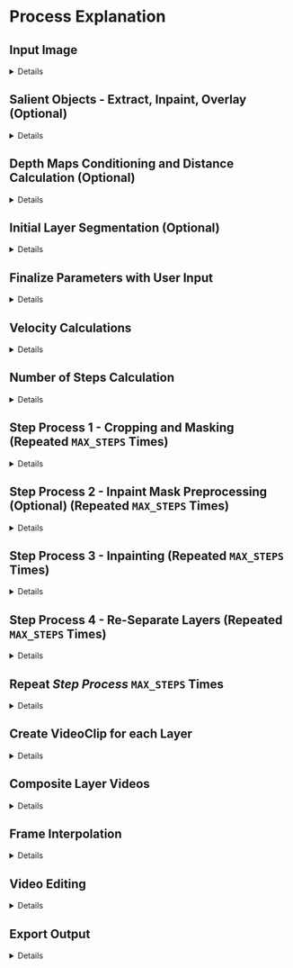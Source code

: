 # Process Explanation

## Input Image

<details>
<summary>Details</summary>

```python
# create_config()
# /src/project/create_config.py

original_input_image_path = input("Enter the input image path: ")
config["original_input_image_path"] = original_input_image_path
input_image = Image.open(original_input_image_path)
config["input_image_width"] = input_image.width
config["input_image_height"] = input_image.height
```

</details>

## Salient Objects - Extract, Inpaint, Overlay (Optional)


<details>
<summary>Details</summary>

![docs-course_of_empire-input](pictures/docs-course_of_empire-input.jpg)

Input: *Course of Empire - Destruction* by Thomas Cole

#### Salient Object Segmentation


![docs-course_of_empire-segmentation_mask](pictures/docs-course_of_empire-segmentation_mask.png)

- GroundingDinoSAMSegment
- Generalized prompt tags: "salient objects, statue, skyline, skyscraper, pillar, flag, column, building, tree, mountain, planet, asteroid, comet, meteor, rainbow, waterfall, volcano, bridge, tunnel, railway, airport, harbor, clouds, tornado, hurricane, lightning, rays"
- User input prompts tags: Objects in the input image that span across multiple user-defined layers
  - In the above photo, it may also create good results to remove the diagonal column/building line on the left. It would create less overall motion in the final output but with more likelife results.

#### Salient Object Removal and Inpainting


![docs-course_of_empire-salient_object_removed_inpainted](pictures/docs-course_of_empire-salient_object_removed_inpainted.png)

- This version of the image with the salient object removed and inpainted is used as the start image for the parallax process
  - Otherwise, the salient objects which span multiple layers will be disjointed beyond acceptable levels (relative to other portions of the image) as the layers move at different speeds

#### Salient Object Alpha Layer Extraction

![docs-course_of_empire-salient_object_alpha_extraction](pictures/docs-course_of_empire-salient_object_alpha_extraction.png)

- In the final video output, the salient object is overlayed onto the video with motion equal to the motion of the lowest layer the object is in (with the common sense assumption that something moves according to the layer its base is in)
  - Alternatively, the object can be overlayed with little to no motion, which can often create striking/artistic results and serve to highlight the object (see rap video visualizers)

</details>

## Depth Maps Conditioning and Distance Calculation (Optional)


<details>
<summary>Details</summary>

- MiDaS Depth Approximation automatically calculates depth maps for images. This can be used to calculate the depth of each pixel in the image.
- The depth map serves two purposes, both optional:
  - It can be used to calculate the velocity of each layer, with the velocity being inversely proportional to the depth.
  - It can be used with ControlNet conditioning, to assure that the inpainting process creates intermediate frames with uniform depth.

</details>

## Initial Layer Segmentation (Optional)

<details>
<summary>Details</summary>

- GroundingDinoSAMSegment with user input prompts can be used to segment the image into layers. 
- This provides specific initial shifts for the layers, and is later used to determine the base height for each layer

</details>

## Finalize Parameters with User Input

<details>
<summary>Details</summary>


#### Direction Angle (0-360 degrees)


```python
# create_config()
# /src/project/create_config.py

print_list(
    [
        "Direction of Parallax (0-360 degrees)",
        "0 degrees is to the right",
        "90 degrees is up",
        "180 degrees is left",
        "270 degrees is down",
    ]
)
direction = float(input("> "))
# handle if given negative angle
if direction < 0:
    direction = 360 + direction
# convert to 0-360 form
direction = direction % 360
direction_theta = math.radians(direction)
config["direction"] = direction
config["direction_theta"] = direction_theta
int_direction = int(direction)
if int_direction == 0:
    config["velocity_vector"] = (1, 0)
elif int_direction == 180:
    config["velocity_vector"] = (-1, 0)
elif int_direction == 90:
    config["velocity_vector"] = (0, 1)
elif int_direction == 270:
    config["velocity_vector"] = (0, -1)
else:
    config["velocity_vector"] = (
        math.cos(direction_theta),
        math.sin(direction_theta),
    )
```
#### Number of Layers

```python
# create_config()
# /src/project/create_config.py

layers = []
if not using_segmentation:
    num_layers = int(input("Number of Layers: "))

    for i in range(num_layers):
        layers.append({})
```

#### Layer Heights

```python
# create_config()
# /src/project/create_config.py

if not using_segmentation:
    print_list(
        [
            "Layers start from the top of the image and go down",
            "The top layer is Layer 0. The bottom layer is Layer N-1.",
        ]
    )
    for i in range(num_layers):
        if i == len(layers) - 1:
            print_list(
                [
                    "The last layer is calculated automatically",
                    "to ensure the entire image is covered.",
                ]
            )

            total_height_before_last_layer = sum(
                [layer["height"] for layer in layers[:-1]]
            )
            height_last_layer = input_image.height - total_height_before_last_layer
            print(f"Height of last layer: {height_last_layer}px")
            layers[i]["height"] = int(height_last_layer)
        else:
            layers[i]["height"] = int(input(f"Height of Layer {i} (in pixels): "))
```

#### Layer Distances

Approximate Depth/Distance of each layer from the camera


```python
# DEFAULT_DISTANCES
# /src/constants.py

DEFAULT_DISTANCES = {
    "cloud_layer" : {
        "mathematically_accurate_distance" : 16.18,
        "creates_best_output_distance" : 280
    },
    "horizon_layer" : {
        "mathematically_accurate_distance" : .15,
        "creates_best_output_distance" : 50
    },
    # Past depth of field in landscape paintings
    "background_layer" : {
        "mathematically_accurate_distance" : 689,
        "creates_best_output_distance" : 690
    },
    "foreground_layer" : {
        # Arbitrary base
        "mathematically_accurate_distance" : 800,
        "creates_best_output_distance" : 800
    }
}
```

```python
# create_config()
# /src/project/create_config.py

if not using_depth_maps:
    print_list(
        [
            "You can think of distance in terms of whatever unit you want,",
            "as long as it's consistent.",
            "For example, you can give distance on a scale of 0-100,",
            "where 0 is right in front of the camera",
            "and 100 is the horizon.",
        ]
    )

    for i in range(num_layers):
        layers[i]["distance"] = input(f"Distance of Layer {i} from the camera: ")
        # Clean any units or non-numeric characters and convert to float
        layers[i]["distance"] = re.sub("[^0-9]", "", layers[i]["distance"])
        layers[i]["distance"] = float(layers[i]["distance"])

# Convert distances to ratios
total_distance = sum([layer["distance"] for layer in layers])
for i in range(num_layers):
    layers[i]["distance_ratio"] = layers[i]["distance"] / total_distance
```

***NOTE:*** Distances can also be caculated mathematically given the angle of the camera and the height of the layer, but upon testing, it doesn't necessarily improve the quality of outputs. Probably because the subjective quality of outputs doesnt correlate very strongly with the mathematical exactness of layer velocities. The human optical system automatically contextualizes visual errors before they reach the level of cognitive awareness either way, that's why we can simulate parallax with 2D images in the first place.

#### Smoothness

```python
# create_config()
# /src/project/create_config.py

print_list(
    [
        "Smoothness",
        "More smoothness means intermediate frames, and a smoother transition",
        "at the cost of more time and memory",
        "\nRecommended: 16",
    ]
)

config["smoothness"] = int(1000 / int(input("(int) Smoothness (0-100): ")))

print_list(
    [
        "Seconds Per Step",
        "The base speed of the final video",
        "The more seconds per step, the slower the parallax motion, which usually creates better looking results but the motion may become unnoticeable",
        "\nRecommended: 5, assuming a smoothness of 16",
    ]
)
config["seconds_per_step"] = int(input("(int) Seconds Per Step: "))
```

***NOTE:*** In essence, each step will be a "perfect" image, in the sense that it was created with full context. The period of time wherein the layers are moving at different speeds toward the next step will be the period where the layers are "mismatched" and there will inevitably be illogical disjointedness in the reality of the picture. The less distance between each step means the less total time that the layers are disjointed. 

***NOTE:*** On the other hand, a higher number of iterations can amplify the non-convergence of the inpainting process. That is, if the inpainting or diffusion models/parameters are in any way divergent, each step may tend towards a (potentially radically) different "reality". This effect can be observed in img2vid processes, where there is a trade-off between FPS and inter-frame communication (given an environment where virtual memory is a limiting factor)

#### FPS

```python
# create_config()
# /src/project/create_config.py

print_list(
    [
        "Frame Per Second of the Output Video",
        "The speed is different from the seconds per step",
        "A video moving across one step every 5 seconds can be 10 FPS or 60 FPS",
        "FPS just determines how many total frames are created using the function that creates frames with the coordinate(time) function",
        "Increasing FPS will increase the total number of frames, but the speed of the parallax motion will remain the same",
        "Compared with the other config options, the performance impact of creating higher FPS is very low",
        "Recommended: 30",
    ]
)
config["fps"] = int(input("(int) Frame Per Second of the Output Video: "))
```
</details>

## Velocity Calculations

<details>
<summary>Details</summary>

```python
# create_config()
# /src/project/create_config.py

for i in range(num_layers):
    layers[i]["velocity"] = (
        config["velocity_vector"][0]
        * layers[i]["distance_ratio"]
        * config["smoothness"],
        config["velocity_vector"][1]
        * layers[i]["distance_ratio"]
        * config["smoothness"],
    )
    # Round to 1 decimal place
    layers[i]["velocity"] = (
        round(layers[i]["velocity"][0], 1),
        round(layers[i]["velocity"][1], 1),
    )
```

</details>

## Number of Steps Calculation

<details>
<summary>Details</summary>

```python
# create_config()
# /src/project/create_config.py

# Each layer requires enough steps so that it can move the full distance of the image
# This is calculated by dividing the distance of the layer by the velocity of the layer
for i in range(num_layers):
    if layers[i]["velocity"][0] == 0:
        layers[i]["steps_x"] = 0
    else:
        layers[i]["steps_x"] = abs(
            int(input_image.width / layers[i]["velocity"][0])
        )
    if layers[i]["velocity"][1] == 0:
        layers[i]["steps_y"] = 0
    else:
        layers[i]["steps_y"] = abs(
            int(input_image.height / layers[i]["velocity"][1])
        )

config["max_steps"] = abs(max([layers[i]["steps_x"] for i in range(num_layers)]))

config["layers"] = layers
return config
```

***NOTE:*** The number of steps will always be the max steps required by the slowest layer. But each layer needs its own steps to determine how many output layers are used in the stitching process.

</details>

## Step Process 1 - Cropping and Masking (Repeated `MAX_STEPS` Times)

<details>
<summary>Details</summary>

1. Crop current step's start image into horizontal layers based on the layer heights
2. Crop each layer based on its velocity (essentially shifting it outside the base canvas in *velocity* vector distance/direction)
3. Composite the layers back onto the original canvas alpha, flush/aligned with the direction of the velocity vector
   1. E.g., if the direction is left (180 degrees), the layers are cropped `velocity` pixels from their left side, and then composited onto the original canvas flush with the left side of the canvas
4. Add alpha layer or mask to the canvas's empty space


![alt text](pictures/docs-dresden-cropping_and_masking.png)

![alt text](pictures/docs-dresden-cropping_and_masking-output.png)


</details>

## Step Process 2 - Inpaint Mask Preprocessing (Optional) (Repeated `MAX_STEPS` Times)


<details>
<summary>Details</summary>

Each step optional, with user experimentation suggested to determine the best results. Generally, this order should be followed:

1. Grow mask 
   1. in the direction opposite of the velocity vector
   2. in a magnitude equal to the extent of feathering/blurring
2. Taper/Round corners
3. Mask blur
   1. Gaussian blur
   2. Blur radius
   3. Lerp alpha
   4. Falloff ratio / decay factor
4. Mask feathering

![alt text](pictures/docs-dresden-inpaint_preprocessing-blurred_mask.png)

![alt text](pictures/docs-dresden-inpaint_preprocessing-blurred_mask-output.png)

</details>


## Step Process 3 - Inpainting (Repeated `MAX_STEPS` Times)

<details>
<summary>Details</summary>

- Inpaint the composited layers such that the process uses the entire context.
- (Optional) Iterative Interrogation/Tagging at each step -> prepend to positive prompt

![alt text](pictures/docs-dresden-inpaint.png)

![alt text](pictures/docs-dresden-inpaint-output.png)

*This output is the start image for the next step*

</details>

## Step Process 4 - Re-Separate Layers (Repeated `MAX_STEPS` Times)

<details>
<summary>Details</summary>

Crop the inpainted image back into layers based on the layer heights


```python
# Psuedocode

for i in range(num_layers):
    layers[i]["step_outputs"] = []
```

```python
# Psuedocode

for i in range(num_layers):
    layers[i]["step_outputs"].append(
        inpainted_recropped_layers[i]
    )
```

![alt text](pictures/docs-dresden-re_separate_layers.png)

</details>

## Repeat *Step Process* `MAX_STEPS` Times


<details>
<summary>Details</summary>

```python
# Psuedocode

start = START_IMAGE
for i in range(MAX_STEPS):
    # Separate start image into layers
    cropped_layers = [crop_layer(layer, start) for layer in layers]
    # Shift layers based on velocity
    shifted_layers = [shift_layer(layer) for layer in cropped_layers]
    # Composite layers onto base canvas, flush with the direction of the velocity vector
    composited_layers = composite_layers(shifted_layers, base_canvas)
    # Preprocess mask
    preprocessed_composite = preprocess_mask(composited_layers)
    # Inpaint
    inpainted_output = inpaint(composited_layers)
    # Re-separate layers
    inpainted_recropped_layers = [crop_layer(layer, inpainted_output) for layer in layers]
    for i in range(num_layers):
        layers[i]["step_outputs"].append(
            inpainted_recropped_layers[i]
        )

    start = inpainted_output
```

</details>


## Create VideoClip for each Layer

<details>
<summary>Details</summary>

1. Crop the inpainted region from each layer step output
2. Stitch all the cropped regions onto the original associated layer according to the vector of motion
3. Create `moviepy.editor.VideoClip` by passing a function that takes a time t and returns the frame at time t
   1. The duration of each layer is same, but the distance covered will be different (the basis of the parallax effect) because the inpaint region of the steps differs per layer

```python
# class Layer
# /src/layers/layer.py

duration = int(self.total_steps * self.project_config["seconds_per_step"])
output_vid_width = self.original_layer["image"].width
# total_width = self.stitched_inpainted_regions["image"].width

image_clip = ImageClip(self.stitched_inpainted_regions["fullpath"])

def make_frame(t):
    x = int(self.slide_distance * (t / duration))
    return image_clip.get_frame(t)[:, x : x + output_vid_width]

layer_videoclip = VideoClip(make_frame, duration=duration)
```

</details>

## Composite Layer Videos

<details>
<summary>Details</summary>

Composite the layer clips onto one another according to the vector of motion in order to create the final video.

```python
# class Project
# /src/project/project.py

def video_from_layer_frames(self):
    """
    Create a final video from the frames.

    self.layer_clips is a list of lists of VideoClip instances.
    Each list of VideoClip instances represents a layer.
    The layers should be stacked according to the vector of motion.

    This function creates a final video by compositing the layer clips and saving it to the specified output path.
    """

    video_composite = CompositeVideoClip(
        self.layer_clips, size=self.input_image.size
    )

    output_dir = os.path.join(self.project_dir_path, OUTPUT_VIDEO_PATH)
    if not os.path.exists(output_dir):
        os.makedirs(output_dir)
    output_path = os.path.join(output_dir, f"{self.name}-final_parallax_video.mp4")

    video_composite.write_videofile(
        output_path,
        codec=VIDEO_CODEC,
        fps=self.get_config()["fps"],
    )

    print(f"\n\nFinal video saved to {output_path}\n")
```

</details>

## Frame Interpolation

<details>
<summary>Details</summary>

Interpolate the frames of each layer to match the FPS of the final video

</details>

## Video Editing

<details>
<summary>Details</summary>

Various techniques can further the illusion of lifelike parallax, such as:

#### Effects

- Add effects which contribute to the linear temporal consistency of the video
    - E.g., a consistent moonlight ray VFX overlayed on the entire video
    - E.g., a consistent rain overlayed on the entire video
    - E.g., Osciilating distortion across frames

#### Sound

Sound effects can be added to the video to further enhance the illusion of depth. For example, the sound of wind or birds can be added to the background layers, while the sound of footsteps or voices can be added to the foreground layers.

Sound effects can vary in amplitude, attenuation, delay in a rate proportional to the simulated motion of the given layer

Possible sounds:
- Foley
- Music
- Sound Effects
- Ambiance
- Voices


#### Color Correction

...

</details>

## Export Output


<details>
<summary>Details</summary>

Important export configuration options
- Codec
- Frame blending type
- Keyframe group size
- Bitrate

</details>